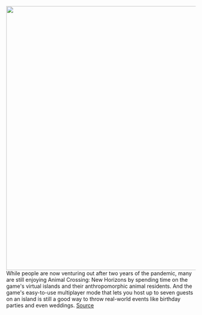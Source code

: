 <img src='https://cdn.vox-cdn.com/thumbor/6QTg0fRYphUu68jDfGihx0e544E=/0x0:1280x720/1200x800/filters:focal(538x258:742x462)/cdn.vox-cdn.com/uploads/chorus_image/image/70545175/2020040516283500_02CB906EA538A35643C1E1484C4B947D.0.jpg' width='700px' /><br/>
While people are now venturing out after two years of the pandemic, many are still enjoying Animal Crossing: New Horizons by spending time on the game's virtual islands and their anthropomorphic animal residents. And the game's easy-to-use multiplayer mode that lets you host up to seven guests on an island is still a good way to throw real-world events like birthday parties and even weddings.
<a href='https://www.theverge.com/22948970/how-to-throw-a-party-in-animal-crossing-new-horizons'> Source <a/>